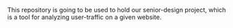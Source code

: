 This repository is going to be used to hold our senior-design project,
which is a tool for analyzing user-traffic on a given website.
